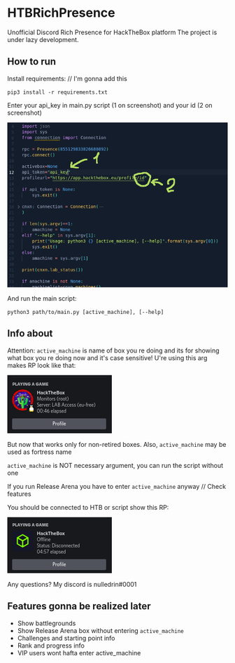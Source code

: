 # HTBRichPresence
Unofficial Discord Rich Presence for HackTheBox platform
The project is under lazy development.

## How to run
Install requirements: // I'm gonna add this
```
pip3 install -r requirements.txt
```
Enter your api_key in main.py script (1 on screenshot) and your id (2 on screenshot)

![idandapi](https://raw.githubusercontent.com/nulledrin/HTBRichPresence/main/boxicons/enterapikeyandid.png)

And run the main script:
```
python3 path/to/main.py [active_machine], [--help]
```
## Info about
Attention: `active_machine` is name of box you re doing and its for showing what box you re doing now and it's case sensitive! U're using this arg makes RP look like that:

![RPwithactive_machine](https://raw.githubusercontent.com/nulledrin/HTBRichPresence/main/boxicons/active_machine_screen.png)

But now that works only for non-retired boxes. Also, `active_machine` may be used as fortress name

`active_machine` is NOT necessary argument, you can run the script without one

If you run Release Arena you have to enter `active_machine` anyway // Check features

You should be connected to HTB or script show this RP:

![RPwithDisconnected](https://raw.githubusercontent.com/nulledrin/HTBRichPresence/main/boxicons/offline_screen.png)

Any questions? My discord is nulledrin#0001

## Features gonna be realized later
- Show battlegrounds
- Show Release Arena box without entering `active_machine`
- Challenges and starting point info
- Rank and progress info
- VIP users wont hafta enter active_machine
